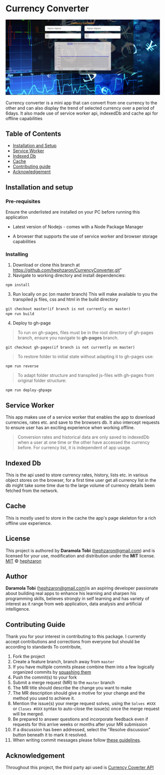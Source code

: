 # Currency Converter

![Currency Converter Image](build/public/imgs/web-page.JPG)

Currency converter is a mini app that can convert from  one currency to the other and can also display the trend of selected currency over a period of 6days.
It also made use of service worker api, indexedDb and cache api for offline capabilities

## Table of Contents

* [Installation and Setup](#installation-and-setup)
* [Service Worker](#service-worker)
* [Indexed Db](#indexed-db)
* [Cache](#cache)
* [Contributing guide](#contributing-guide)
* [Acknowledgement](#acknowledgement)

## Installation and setup

### Pre-requisites

Ensure the underlisted are installed on your PC before running this application

* Latest version of Nodejs - comes with a Node Package Manager

* A browser that supports the use of service worker and browser storage capabilities

### Installing

1. Download or clone this branch at https://github.com/hephzaron/CurrencyConverter.git"
2. Navigate to working directory and install dependencies:

```
npm install 
```
3. Run locally on pc (on master branch)
This will make available to you the transpiled js files, css and html in the build directory
```
git checkout master(if branch is not currently on master)
npm run build
```

4. Deploy to gh-page

> To run on gh-pages, files must be in the root directory of gh-pages branch, ensure you navigate to __gh-pages__ branch.

```
git checkout gh-pages(if branch is not currently on master)
```

> To restore folder to initial state without adapting it to gh-pages use:
```
npm run reverse
```
> To adapt folder structure and transpiled js-files with gh-pages from original folder structure:
```
npm run deploy-ghpage
```
## Service Worker

This app makes use of a service worker that enables the app to download currencies, rates etc. and save to the browsers db. It also intercept requests to ensure user has an exciting experience when working offline.

> Conversion rates and historical data are only saved to indexedDb when a user at one time or the other have accessed the currency before. For currency list, it is independent of app usage.

## Indexed Db

This is the api used to store currency rates, history, lists etc. in various object stores on the browser, for a first time user get all currency list in the db might take some time due to the large volume of currency details been fetched from the network.

## Cache

This is mostly used to store in the cache  the app's page skeleton for a rich offline use experience.

## License

This project is authored by **Daramola Tobi** (hephzaron@gmail.com) and is licensed for your use, modification and distribution under the **MIT** license.
[MIT][license] © [hephzaron][author]
<!-- Definitions -->
[license]: LICENSE
[author]: hephzaron

## Author

**Daramola Tobi** (hephzaron@gmail.com)is an aspiring developer passionate about building real apps to enhance his learning and sharpen his programming skills, believes strongly in self learning and has variety of interest as it range from web application, data analysis and artificial intelligence.

## Contributing Guide

Thank you for your interest in contributing to this package. I currently accept contributions and corrections from everyone but should be according to standards
To contribute,

1. Fork the project
1. Create a feature branch, branch away from `master`
1. If you have multiple commits please combine them into a few logically organized commits by [squashing them](git-squash)
1. Push the commit(s) to your fork
1. Submit a merge request (MR) to the `master` branch
1. The MR title should describe the change you want to make
1. The MR description should give a motive for your change and the method you used to achieve it.
  1. Mention the issue(s) your merge request solves, using the `Solves #XXX` or
    `Closes #XXX` syntax to auto-close the issue(s) once the merge request will
    be merged.
1. Be prepared to answer questions and incorporate feedback even if requests for this arrive weeks or months after your MR submission
  1. If a discussion has been addressed, select the "Resolve discussion" button beneath it to mark it resolved.
1. When writing commit messages please follow
   [these guidelines](http://chris.beams.io/posts/git-commit).

## Acknowledgement

Throughout this project, the third party api used is [Currency Coverter API](https://free.currencyconverterapi.com/api/v5)
